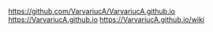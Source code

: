 https://github.com/VarvariucA/VarvariucA.github.io
https://VarvariucA.github.io
https://VarvariucA.github.io/wiki
